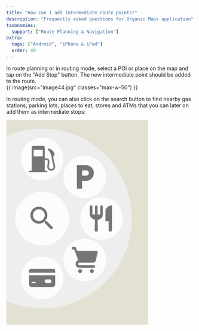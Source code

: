 ```yaml
---
title: "How can I add intermediate route points?"
description: "Frequently asked questions for Organic Maps application"
taxonomies:
  support: ["Route Planning & Navigation"]
extra:
  tags: ["Android", "iPhone & iPad"]
  order: 40
---
```


In route planning or in routing mode, select a POI or place on the map and tap on the "Add Stop" button. The new intermediate point should be added to the route.  
{{ image(src="image44.jpg" classes="max-w-50") }}

In routing mode, you can also click on the search button to find nearby gas stations, parking lots, places to eat, stores and ATMs that you can later on add them as intermediate stops:

![](image31.jpg)
